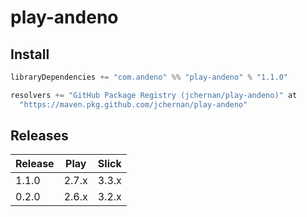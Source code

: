 # play-andeno

## Install

```scala
libraryDependencies += "com.andeno" %% "play-andeno" % "1.1.0"

resolvers += "GitHub Package Registry (jchernan/play-andeno)" at
  "https://maven.pkg.github.com/jchernan/play-andeno"
```

## Releases

| Release | Play  | Slick |
|---------|-------|-------|
| 1.1.0   | 2.7.x | 3.3.x |
| 0.2.0   | 2.6.x | 3.2.x |
